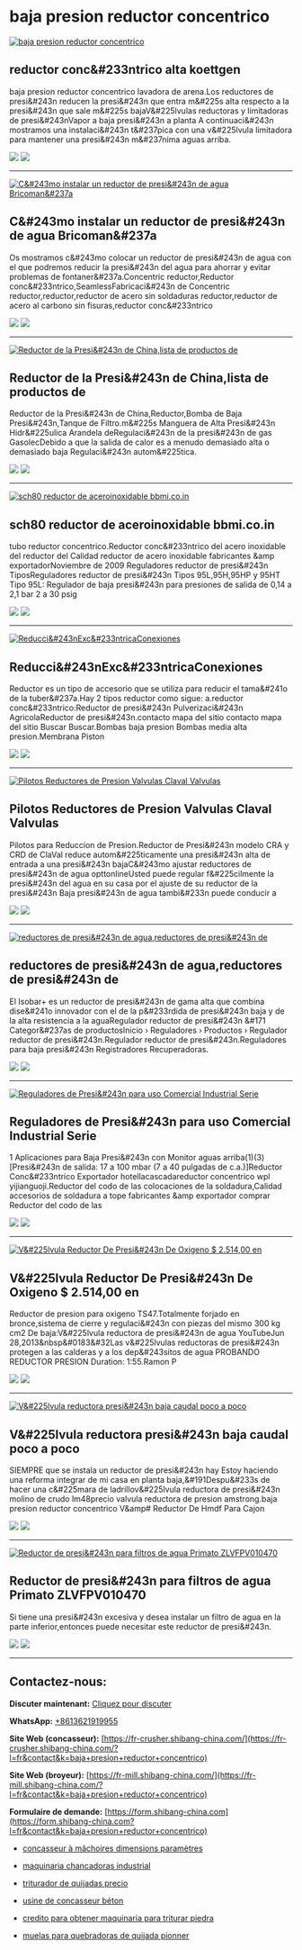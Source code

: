 # baja presion reductor concentrico

<a href="https://swt.shibang-china.com/?l=fr&img&k=baja+presion+reductor+concentrico" target="_blank">![baja presion reductor concentrico](http://static.shibang-china.com/all-800x300/1321.jpg)</a>

## reductor conc&#233ntrico alta koettgen
baja presion reductor concentrico lavadora de arena.Los reductores de presi&#243n reducen la presi&#243n que entra m&#225s alta respecto a la presi&#243n que sale m&#225s bajaV&#225lvulas reductoras y limitadoras de presi&#243nVapor a baja presi&#243n a planta A continuaci&#243n mostramos una instalaci&#243n t&#237pica con una v&#225lvula limitadora para mantener una presi&#243n m&#237nima aguas arriba.


<a href="https://whatsapp.shibangsoft.com/WhatsApp.php" target="_blank" title="WhatsApp">![](http://static.shibang-china.com/icon/whatsapp.png)</a> <a href="https://swt.shibang-china.com/?l=fr&icon&k=baja+presion+reductor+concentrico" target="_blank">![](http://static.shibang-china.com/icon/chat-fr.png)</a>

---

<a href="https://swt.shibang-china.com/?l=fr&img&k=baja+presion+reductor+concentrico" target="_blank">![C&#243mo instalar un reductor de presi&#243n de agua Bricoman&#237a](http://static.shibang-china.com/all-800x300/1430.jpg)</a>

## C&#243mo instalar un reductor de presi&#243n de agua Bricoman&#237a
Os mostramos c&#243mo colocar un reductor de presi&#243n de agua con el que podremos reducir la presi&#243n del agua para ahorrar y evitar problemas de fontaner&#237a.Concentric reductor,Reductor conc&#233ntrico,SeamlessFabricaci&#243n de Concentric reductor,reductor,reductor de acero sin soldaduras reductor,reductor de acero al carbono sin fisuras,reductor conc&#233ntrico


<a href="https://whatsapp.shibangsoft.com/WhatsApp.php" target="_blank" title="WhatsApp">![](http://static.shibang-china.com/icon/whatsapp.png)</a> <a href="https://swt.shibang-china.com/?l=fr&icon&k=baja+presion+reductor+concentrico" target="_blank">![](http://static.shibang-china.com/icon/chat-fr.png)</a>

---

<a href="https://swt.shibang-china.com/?l=fr&img&k=baja+presion+reductor+concentrico" target="_blank">![Reductor de la Presi&#243n de China,lista de productos de](http://static.shibang-china.com/all-800x300/852.jpg)</a>

## Reductor de la Presi&#243n de China,lista de productos de
Reductor de la Presi&#243n de China,Reductor,Bomba de Baja Presi&#243n,Tanque de Filtro.m&#225s Manguera de Alta Presi&#243n Hidr&#225ulica Arandela deRegulaci&#243n de la presi&#243n de gas GasolecDebido a que la salida de calor es a menudo demasiado alta o demasiado baja Regulaci&#243n autom&#225tica.


<a href="https://whatsapp.shibangsoft.com/WhatsApp.php" target="_blank" title="WhatsApp">![](http://static.shibang-china.com/icon/whatsapp.png)</a> <a href="https://swt.shibang-china.com/?l=fr&icon&k=baja+presion+reductor+concentrico" target="_blank">![](http://static.shibang-china.com/icon/chat-fr.png)</a>

---

<a href="https://swt.shibang-china.com/?l=fr&img&k=baja+presion+reductor+concentrico" target="_blank">![sch80 reductor de aceroinoxidable bbmi.co.in](http://static.shibang-china.com/all-800x300/1513.jpg)</a>

## sch80 reductor de aceroinoxidable bbmi.co.in
tubo reductor concentrico.Reductor conc&#233ntrico del acero inoxidable del reductor del Calidad reductor de acero inoxidable fabricantes &amp exportadorNoviembre de 2009 Reguladores reductor de presi&#243n TiposReguladores reductor de presi&#243n Tipos 95L,95H,95HP y 95HT Tipo 95L: Regulador de baja presi&#243n para presiones de salida de 0,14 a 2,1 bar 2 a 30 psig


<a href="https://whatsapp.shibangsoft.com/WhatsApp.php" target="_blank" title="WhatsApp">![](http://static.shibang-china.com/icon/whatsapp.png)</a> <a href="https://swt.shibang-china.com/?l=fr&icon&k=baja+presion+reductor+concentrico" target="_blank">![](http://static.shibang-china.com/icon/chat-fr.png)</a>

---

<a href="https://swt.shibang-china.com/?l=fr&img&k=baja+presion+reductor+concentrico" target="_blank">![Reducci&#243nExc&#233ntricaConexiones](http://static.shibang-china.com/all-800x300/625.jpg)</a>

## Reducci&#243nExc&#233ntricaConexiones
Reductor es un tipo de accesorio que se utiliza para reducir el tama&#241o de la tuber&#237a.Hay 2 tipos reductor como sigue: a.reductor conc&#233ntrico:Reductor de presi&#243n Pulverizaci&#243n AgricolaReductor de presi&#243n.contacto mapa del sitio contacto mapa del sitio Buscar Buscar.Bombas baja presion Bombas media alta presion.Membrana Piston


<a href="https://whatsapp.shibangsoft.com/WhatsApp.php" target="_blank" title="WhatsApp">![](http://static.shibang-china.com/icon/whatsapp.png)</a> <a href="https://swt.shibang-china.com/?l=fr&icon&k=baja+presion+reductor+concentrico" target="_blank">![](http://static.shibang-china.com/icon/chat-fr.png)</a>

---

<a href="https://swt.shibang-china.com/?l=fr&img&k=baja+presion+reductor+concentrico" target="_blank">![Pilotos Reductores de Presion Valvulas Claval Valvulas](http://static.shibang-china.com/all-800x300/839.jpg)</a>

## Pilotos Reductores de Presion Valvulas Claval Valvulas
Pilotos para Reduccion de Presion.Reductor de Presi&#243n modelo CRA y CRD de ClaVal reduce autom&#225ticamente una presi&#243n alta de entrada a una presi&#243n bajaC&#243mo ajustar reductores de presi&#243n de agua opttonlineUsted puede regular f&#225cilmente la presi&#243n del agua en su casa por el ajuste de su reductor de la presi&#243n Baja presi&#243n de agua tambi&#233n puede conducir a


<a href="https://whatsapp.shibangsoft.com/WhatsApp.php" target="_blank" title="WhatsApp">![](http://static.shibang-china.com/icon/whatsapp.png)</a> <a href="https://swt.shibang-china.com/?l=fr&icon&k=baja+presion+reductor+concentrico" target="_blank">![](http://static.shibang-china.com/icon/chat-fr.png)</a>

---

<a href="https://swt.shibang-china.com/?l=fr&img&k=baja+presion+reductor+concentrico" target="_blank">![reductores de presi&#243n de agua,reductores de presi&#243n de](http://static.shibang-china.com/all-800x300/967.jpg)</a>

## reductores de presi&#243n de agua,reductores de presi&#243n de
El Isobar+ es un reductor de presi&#243n de gama alta que combina dise&#241o innovador con el de la p&#233rdida de presi&#243n baja y de la alta resistencia a la aguaRegulador reductor de presi&#243n &#171 Categor&#237as de productosInicio › Reguladores › Productos › Regulador reductor de presi&#243n.Regulador reductor de presi&#243n.Reguladores para baja presi&#243n Registradores Recuperadoras.


<a href="https://whatsapp.shibangsoft.com/WhatsApp.php" target="_blank" title="WhatsApp">![](http://static.shibang-china.com/icon/whatsapp.png)</a> <a href="https://swt.shibang-china.com/?l=fr&icon&k=baja+presion+reductor+concentrico" target="_blank">![](http://static.shibang-china.com/icon/chat-fr.png)</a>

---

<a href="https://swt.shibang-china.com/?l=fr&img&k=baja+presion+reductor+concentrico" target="_blank">![Reguladores de Presi&#243n para uso Comercial Industrial Serie](http://static.shibang-china.com/all-800x300/81.jpg)</a>

## Reguladores de Presi&#243n para uso Comercial Industrial Serie
1 Aplicaciones para Baja Presi&#243n con Monitor aguas arriba(1)(3) [Presi&#243n de salida: 17 a 100 mbar (7 a 40 pulgadas de c.a.)]Reductor Conc&#233ntrico Exportador hotellacascadareductor concentrico wpl yijianguoji.Reductor del codo de las colocaciones de la soldadura,Calidad accesorios de soldadura a tope fabricantes &amp exportador comprar Reductor del codo de las


<a href="https://whatsapp.shibangsoft.com/WhatsApp.php" target="_blank" title="WhatsApp">![](http://static.shibang-china.com/icon/whatsapp.png)</a> <a href="https://swt.shibang-china.com/?l=fr&icon&k=baja+presion+reductor+concentrico" target="_blank">![](http://static.shibang-china.com/icon/chat-fr.png)</a>

---

<a href="https://swt.shibang-china.com/?l=fr&img&k=baja+presion+reductor+concentrico" target="_blank">![V&#225lvula Reductor De Presi&#243n De Oxigeno $ 2.514,00 en](http://static.shibang-china.com/all-800x300/1324.jpg)</a>

## V&#225lvula Reductor De Presi&#243n De Oxigeno $ 2.514,00 en
Reductor de presion para oxigeno TS47.Totalmente forjado en bronce,sistema de cierre y regulaci&#243n con piezas del mismo 300 kg cm2 De baja:V&#225lvula reductora de presi&#243n de agua YouTubeJun 28,2013&nbsp&#0183&#32Las v&#225lvulas reductoras de presi&#243n protegen a las calderas y a los dep&#243sitos de agua PROBANDO REDUCTOR PRESION Duration: 1:55.Ramon P


<a href="https://whatsapp.shibangsoft.com/WhatsApp.php" target="_blank" title="WhatsApp">![](http://static.shibang-china.com/icon/whatsapp.png)</a> <a href="https://swt.shibang-china.com/?l=fr&icon&k=baja+presion+reductor+concentrico" target="_blank">![](http://static.shibang-china.com/icon/chat-fr.png)</a>

---

<a href="https://swt.shibang-china.com/?l=fr&img&k=baja+presion+reductor+concentrico" target="_blank">![V&#225lvula reductora presi&#243n baja caudal poco a poco](http://static.shibang-china.com/all-800x300/969.jpg)</a>

## V&#225lvula reductora presi&#243n baja caudal poco a poco
SIEMPRE que se instala un reductor de presi&#243n hay Estoy haciendo una reforma integrar de mi casa en planta baja,&#191Despu&#233s de hacer una c&#225mara de ladrillov&#225lvula reductora de presi&#243n molino de crudo lm48precio valvula reductora de presion amstrong.baja presion reductor concentrico V&amp# Reductor De Hmdf Para Cajon


<a href="https://whatsapp.shibangsoft.com/WhatsApp.php" target="_blank" title="WhatsApp">![](http://static.shibang-china.com/icon/whatsapp.png)</a> <a href="https://swt.shibang-china.com/?l=fr&icon&k=baja+presion+reductor+concentrico" target="_blank">![](http://static.shibang-china.com/icon/chat-fr.png)</a>

---

<a href="https://swt.shibang-china.com/?l=fr&img&k=baja+presion+reductor+concentrico" target="_blank">![Reductor de presi&#243n para filtros de agua Primato ZLVFPV010470](http://static.shibang-china.com/all-800x300/50.jpg)</a>

## Reductor de presi&#243n para filtros de agua Primato ZLVFPV010470
Si tiene una presi&#243n excesiva y desea instalar un filtro de agua en la parte inferior,entonces puede necesitar este reductor de presi&#243n.

<a href="https://whatsapp.shibangsoft.com/WhatsApp.php" target="_blank" title="WhatsApp">![](http://static.shibang-china.com/icon/whatsapp.png)</a> <a href="https://swt.shibang-china.com/?l=fr&icon&k=baja+presion+reductor+concentrico" target="_blank">![](http://static.shibang-china.com/icon/chat-fr.png)</a>

---
## Contactez-nous:

**Discuter maintenant:** [Cliquez pour discuter](https://swt.shibang-china.com?l=fr&contact&k=baja+presion+reductor+concentrico)

**WhatsApp:**  [+8613621919955](https://whatsapp.shibangsoft.com/WhatsApp.php)

**Site Web (concasseur):** [https://fr-crusher.shibang-china.com/](https://fr-crusher.shibang-china.com/?l=fr&contact&k=baja+presion+reductor+concentrico)

**Site Web (broyeur):** [https://fr-mill.shibang-china.com/](https://fr-mill.shibang-china.com/?l=fr&contact&k=baja+presion+reductor+concentrico)

**Formulaire de demande:** [https://form.shibang-china.com](https://form.shibang-china.com?l=fr&contact&k=baja+presion+reductor+concentrico)

* [concasseur à mâchoires dimensions paramètres](../62/concasseur%20%C3%A0%20m%C3%A2choires%20dimensions%20param%C3%A8tres.md)

* [maquinaria chancadoras industrial](../63/maquinaria%20chancadoras%20industrial.md)

* [triturador de quijadas precio](../62/triturador%20de%20quijadas%20precio.md)

* [usine de concasseur béton](../61/usine%20de%20concasseur%20b%C3%A9ton.md)

* [credito para obtener maquinaria para triturar piedra](../64/credito%20para%20obtener%20maquinaria%20para%20triturar%20piedra.md)

* [muelas para quebradoras de quijada pionner](../63/muelas%20para%20quebradoras%20de%20quijada%20pionner.md)